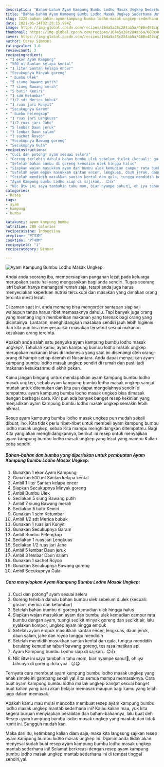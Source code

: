 ```yaml
---
description: "Bahan-bahan Ayam Kampung Bumbu Lodho Masak Ungkep Sederhana Untuk Jualan"
title: "Bahan-bahan Ayam Kampung Bumbu Lodho Masak Ungkep Sederhana Untuk Jualan"
slug: 1228-bahan-bahan-ayam-kampung-bumbu-lodho-masak-ungkep-sederhana-untuk-jualan
date: 2021-05-14T02:20:15.994Z
image: https://img-global.cpcdn.com/recipes/164a5a38c284ab5a/680x482cq70/ayam-kampung-bumbu-lodho-masak-ungkep-foto-resep-utama.jpg
thumbnail: https://img-global.cpcdn.com/recipes/164a5a38c284ab5a/680x482cq70/ayam-kampung-bumbu-lodho-masak-ungkep-foto-resep-utama.jpg
cover: https://img-global.cpcdn.com/recipes/164a5a38c284ab5a/680x482cq70/ayam-kampung-bumbu-lodho-masak-ungkep-foto-resep-utama.jpg
author: Corey Simmons
ratingvalue: 3.6
reviewcount: 3
recipeingredient:
- "1 ekor Ayam Kampung"
- "500 ml Santan kelapa kental"
- "1 liter Santan kelapa encer"
- "Secukupnya Minyak goreng"
- " Bumbu Ulek"
- "5 siung Bawang putih"
- "7 siung Bawang merah"
- "5 butir Kemiri"
- "1 sdm Ketumbar"
- "1/2 sdt Merica bubuk"
- "1 ruas jari Kunyit"
- "Secukupnya Garam"
- " Bumbu Pelengkap"
- "1 ruas jari Lengkuas"
- "1/2 ruas jari Jahe"
- "5 lembar Daun jeruk"
- "3 lembar Daun salam"
- "1 sachet Royco"
- "Secukupnya Bawang goreng"
- "Secukupnya Gula"
recipeinstructions:
- "Cuci dan potong² ayam sesuai selera"
- "Goreng terlebih dahulu bahan bumbu ulek sebelum diulek (kecuali: garam, merica dan ketumbar)"
- "Setelah bahan bumbu di goreng kemudian ulek hingga halus"
- "Siapkan wajan masukkan ayam dan bumbu ulek kemudian campur rata bumbu dengan ayam, tuangi sedikit minyak goreng dan sedikit air, lalu nyalakan kompor, ungkep ayam hingga empuk"
- "Setelah ayam empuk masukkan santan encer, lengkuas, daun jeruk, daun salam, jahe dan royco tunggu mendidih"
- "Setelah mendidih masukkan santan kental dan gula, tunggu mendidih berulang kemudian taburi bawang goreng, tes rasa matikan api"
- "Ayam Kampung bumbu Lodho siap di sajikan.. 😊👍"
- "NB: Btw ini saya tambahin tahu mom, biar nyampe sahur🙊, oh iya tahunya di goreng dulu yaa.. 😉😋"
categories:
- Resep
tags:
- ayam
- kampung
- bumbu

katakunci: ayam kampung bumbu 
nutrition: 280 calories
recipecuisine: Indonesian
preptime: "PT33M"
cooktime: "PT40M"
recipeyield: "1"
recipecategory: Dinner

---
```



![Ayam Kampung Bumbu Lodho Masak Ungkep](https://img-global.cpcdn.com/recipes/164a5a38c284ab5a/680x482cq70/ayam-kampung-bumbu-lodho-masak-ungkep-foto-resep-utama.jpg)

Andai anda seorang ibu, mempersiapkan panganan lezat pada keluarga merupakan suatu hal yang mengasyikan bagi anda sendiri. Tugas seorang istri bukan hanya menangani rumah saja, tetapi anda juga harus menyediakan keperluan nutrisi tercukupi dan masakan yang dimakan orang tercinta mesti lezat.

Di zaman  saat ini, anda memang bisa mengorder santapan siap saji walaupun tanpa harus ribet memasaknya dahulu. Tapi banyak juga orang yang memang ingin memberikan makanan yang terenak bagi orang yang dicintainya. Lantaran, menghidangkan masakan sendiri jauh lebih higienis dan kita pun bisa menyesuaikan masakan tersebut sesuai makanan kesukaan orang tercinta. 



Apakah anda salah satu penyuka ayam kampung bumbu lodho masak ungkep?. Tahukah kamu, ayam kampung bumbu lodho masak ungkep merupakan makanan khas di Indonesia yang saat ini disenangi oleh orang-orang di hampir setiap daerah di Nusantara. Anda dapat menyajikan ayam kampung bumbu lodho masak ungkep sendiri di rumah dan pasti jadi makanan kesukaanmu di akhir pekan.

Kamu jangan bingung untuk mendapatkan ayam kampung bumbu lodho masak ungkep, sebab ayam kampung bumbu lodho masak ungkep sangat mudah untuk ditemukan dan kita pun dapat mengolahnya sendiri di tempatmu. ayam kampung bumbu lodho masak ungkep bisa dimasak dengan berbagai cara. Kini pun ada banyak banget resep kekinian yang menjadikan ayam kampung bumbu lodho masak ungkep semakin lebih nikmat.

Resep ayam kampung bumbu lodho masak ungkep pun mudah sekali dibuat, lho. Kita tidak perlu ribet-ribet untuk membeli ayam kampung bumbu lodho masak ungkep, sebab Kita mampu menghidangkan ditempatmu. Bagi Kita yang akan menghidangkannya, berikut ini resep untuk menyajikan ayam kampung bumbu lodho masak ungkep yang lezat yang mampu Kalian coba sendiri.

<!--inarticleads1-->

##### Bahan-bahan dan bumbu yang diperlukan untuk pembuatan Ayam Kampung Bumbu Lodho Masak Ungkep:

1. Gunakan 1 ekor Ayam Kampung
1. Gunakan 500 ml Santan kelapa kental
1. Ambil 1 liter Santan kelapa encer
1. Siapkan Secukupnya Minyak goreng
1. Ambil  Bumbu Ulek
1. Sediakan 5 siung Bawang putih
1. Ambil 7 siung Bawang merah
1. Sediakan 5 butir Kemiri
1. Gunakan 1 sdm Ketumbar
1. Ambil 1/2 sdt Merica bubuk
1. Gunakan 1 ruas jari Kunyit
1. Gunakan Secukupnya Garam
1. Ambil  Bumbu Pelengkap
1. Sediakan 1 ruas jari Lengkuas
1. Sediakan 1/2 ruas jari Jahe
1. Ambil 5 lembar Daun jeruk
1. Ambil 3 lembar Daun salam
1. Gunakan 1 sachet Royco
1. Gunakan Secukupnya Bawang goreng
1. Ambil Secukupnya Gula




<!--inarticleads2-->

##### Cara menyiapkan Ayam Kampung Bumbu Lodho Masak Ungkep:

1. Cuci dan potong² ayam sesuai selera
1. Goreng terlebih dahulu bahan bumbu ulek sebelum diulek (kecuali: garam, merica dan ketumbar)
1. Setelah bahan bumbu di goreng kemudian ulek hingga halus
1. Siapkan wajan masukkan ayam dan bumbu ulek kemudian campur rata bumbu dengan ayam, tuangi sedikit minyak goreng dan sedikit air, lalu nyalakan kompor, ungkep ayam hingga empuk
1. Setelah ayam empuk masukkan santan encer, lengkuas, daun jeruk, daun salam, jahe dan royco tunggu mendidih
1. Setelah mendidih masukkan santan kental dan gula, tunggu mendidih berulang kemudian taburi bawang goreng, tes rasa matikan api
1. Ayam Kampung bumbu Lodho siap di sajikan.. 😊👍
1. NB: Btw ini saya tambahin tahu mom, biar nyampe sahur🙊, oh iya tahunya di goreng dulu yaa.. 😉😋




Ternyata cara membuat ayam kampung bumbu lodho masak ungkep yang enak simple ini gampang sekali ya! Kita semua mampu memasaknya. Cara buat ayam kampung bumbu lodho masak ungkep Sangat sesuai banget buat kalian yang baru akan belajar memasak maupun bagi kamu yang telah jago dalam memasak.

Apakah kamu mau mulai mencoba membuat resep ayam kampung bumbu lodho masak ungkep mantab sederhana ini? Kalau kalian mau, yuk kita segera buruan menyiapkan peralatan dan bahan-bahannya, lalu buat deh Resep ayam kampung bumbu lodho masak ungkep yang mantab dan tidak rumit ini. Sungguh mudah kan. 

Maka dari itu, ketimbang kalian diam saja, maka kita langsung sajikan resep ayam kampung bumbu lodho masak ungkep ini. Dijamin anda tiidak akan menyesal sudah buat resep ayam kampung bumbu lodho masak ungkep mantab sederhana ini! Selamat berkreasi dengan resep ayam kampung bumbu lodho masak ungkep mantab sederhana ini di tempat tinggal sendiri,ya!.

